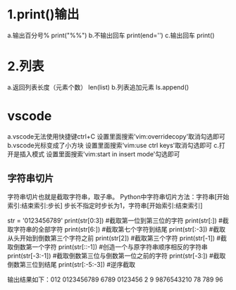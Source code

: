 # 1.print()输出
a.输出百分号%
print("%%")
b.不输出回车
print(end='')
c.输出回车
print()

# 2.列表
a.返回列表长度（元素个数）
len(list)
b.列表追加元素
ls.append()

# vscode
a.vscode无法使用快捷键ctrl+C
设置里面搜索'vim:overridecopy'取消勾选即可
b.vscode光标变成了小方块
设置里面搜索'vim:use ctrl keys'取消勾选即可
c.打开是插入模式
设置里面搜索'vim:start in insert mode'勾选即可

## 字符串切片
字符串切片也就是截取字符串，取子串。
Python中字符串切片方法：字符串[开始索引:结束索引:步长]
步长不指定时步长为1，字符串[开始索引:结束索引]

str = '0123456789'
print(str[0:3]) #截取第一位到第三位的字符
print(str[:]) #截取字符串的全部字符
print(str[6:]) #截取第七个字符到结尾
print(str[:-3]) #截取从头开始到倒数第三个字符之前
print(str[2]) #截取第三个字符
print(str[-1]) #截取倒数第一个字符
print(str[::-1]) #创造一个与原字符串顺序相反的字符串
print(str[-3:-1]) #截取倒数第三位与倒数第一位之前的字符
print(str[-3:]) #截取倒数第三位到结尾
print(str[:-5:-3]) #逆序截取

输出结果如下：012
0123456789
6789
0123456
2
9
9876543210
78
789
96